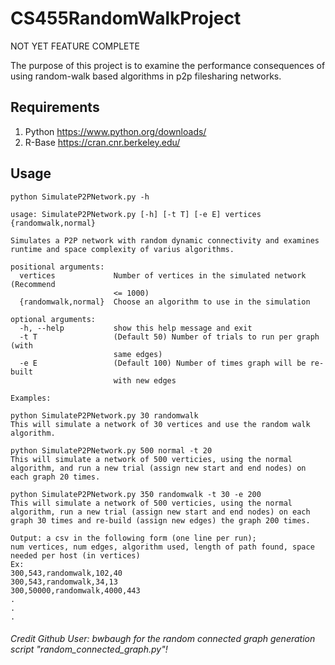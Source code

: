 # CS455RandomWalkProject
NOT YET FEATURE COMPLETE

The purpose of this project is to examine the performance consequences of using random-walk based algorithms in p2p filesharing networks.

## Requirements
1. Python https://www.python.org/downloads/
2. R-Base https://cran.cnr.berkeley.edu/

## Usage
```
python SimulateP2PNetwork.py -h

usage: SimulateP2PNetwork.py [-h] [-t T] [-e E] vertices {randomwalk,normal}

Simulates a P2P network with random dynamic connectivity and examines runtime and space complexity of varius algorithms.

positional arguments:
  vertices             Number of vertices in the simulated network (Recommend
                       <= 1000)
  {randomwalk,normal}  Choose an algorithm to use in the simulation

optional arguments:
  -h, --help           show this help message and exit
  -t T                 (Default 50) Number of trials to run per graph (with
                       same edges)
  -e E                 (Default 100) Number of times graph will be re-built
                       with new edges

Examples:

python SimulateP2PNetwork.py 30 randomwalk
This will simulate a network of 30 vertices and use the random walk algorithm.

python SimulateP2PNetwork.py 500 normal -t 20
This will simulate a network of 500 verticies, using the normal algorithm, and run a new trial (assign new start and end nodes) on each graph 20 times.

python SimulateP2PNetwork.py 350 randomwalk -t 30 -e 200
This will simulate a network of 500 verticies, using the normal algorithm, run a new trial (assign new start and end nodes) on each graph 30 times and re-build (assign new edges) the graph 200 times.

Output: a csv in the following form (one line per run);
num vertices, num edges, algorithm used, length of path found, space needed per host (in vertices)
Ex:
300,543,randomwalk,102,40
300,543,randomwalk,34,13
300,50000,randomwalk,4000,443
.
.
.
```

###### Credit Github User: bwbaugh for the random connected graph generation script "random_connected_graph.py"!
